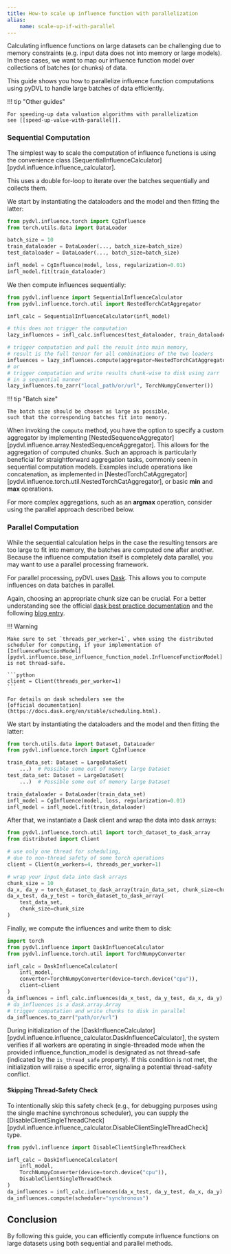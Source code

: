 ```yaml
---
title: How-to scale up influence function with parallelization
alias:
    name: scale-up-if-with-parallel
---
```


Calculating influence functions on large datasets can be challenging due to
memory constraints (e.g. input data does not into memory or large models).
In these cases, we want to map our influence function model over
collections of batches (or chunks) of data.

This guide shows you how to parallelize influence function
computations using pyDVL to handle large batches of data efficiently.

!!! tip "Other guides"

    For speeding-up data valuation algorithms with parallelization
    see [[speed-up-value-with-parallel]].


### Sequential Computation

The simplest way to scale the computation of influence functions is using the convenience class 
[SequentialInfluenceCalculator][pydvl.influence.influence_calculator].

This uses a double for-loop to iterate over the batches sequentially
and collects them.

We start by instantiating the dataloaders and the model and then fitting
the latter:

```python
from pydvl.influence.torch import CgInfluence
from torch.utils.data import DataLoader

batch_size = 10
train_dataloader = DataLoader(..., batch_size=batch_size)
test_dataloader = DataLoader(..., batch_size=batch_size)

infl_model = CgInfluence(model, loss, regularization=0.01)
infl_model.fit(train_dataloader)
```

We then compute influences sequentially:

```python
from pydvl.influence import SequentialInfluenceCalculator
from pydvl.influence.torch.util import NestedTorchCatAggregator

infl_calc = SequentialInfluenceCalculator(infl_model)

# this does not trigger the computation
lazy_influences = infl_calc.influences(test_dataloader, train_dataloader)

# trigger computation and pull the result into main memory, 
# result is the full tensor for all combinations of the two loaders
influences = lazy_influences.compute(aggregator=NestedTorchCatAggregator())
# or
# trigger computation and write results chunk-wise to disk using zarr 
# in a sequential manner
lazy_influences.to_zarr("local_path/or/url", TorchNumpyConverter())
```

!!! tip "Batch size"

    The batch size should be chosen as large as possible,
    such that the corresponding batches fit into memory.

When invoking the `compute` method, you have the option to specify
a custom aggregator by implementing
[NestedSequenceAggregator][pydvl.influence.array.NestedSequenceAggregator]. 
This allows for the aggregation of computed chunks. 
Such an approach is particularly beneficial for straightforward
aggregation tasks, commonly seen in sequential computation models. 
Examples include operations like concatenation, as implemented in 
[NestedTorchCatAggregator][pydvl.influence.torch.util.NestedTorchCatAggregator], 
or basic **min** and **max** operations. 

For more complex aggregations, such as an **argmax** operation, 
consider using the parallel approach described below.

### Parallel Computation

While the sequential calculation helps in the case the resulting tensors
are too large to fit into memory, the batches are computed one after another.
Because the influence computation itself is completely data parallel,
you may want to use a parallel processing framework. 

For parallel processing, pyDVL uses [Dask](https://docs.dask.org/en/stable/).
This allows you to compute influences on data batches in parallel.

Again, choosing an appropriate chunk size can be crucial.
For a better understanding see the official 
[dask best practice documentation](https://docs.dask.org/en/latest/array-best-practices.html#select-a-good-chunk-size)
and the following [blog entry](https://blog.dask.org/2021/11/02/choosing-dask-chunk-sizes).

!!! Warning

    Make sure to set `threads_per_worker=1`, when using the distributed
    scheduler for computing, if your implementation of
    [InfluenceFunctionModel][pydvl.influence.base_influence_function_model.InfluenceFunctionModel]
    is not thread-safe.

    ```python
    client = Client(threads_per_worker=1)
    ```

    For details on dask schedulers see the
    [official documentation](https://docs.dask.org/en/stable/scheduling.html).

We start by instantiating the dataloaders and the model and then fitting
the latter:


```python
from torch.utils.data import Dataset, DataLoader
from pydvl.influence.torch import CgInfluence

train_data_set: Dataset = LargeDataSet(
    ...)  # Possible some out of memory large Dataset
test_data_set: Dataset = LargeDataSet(
    ...)  # Possible some out of memory large Dataset

train_dataloader = DataLoader(train_data_set)
infl_model = CgInfluence(model, loss, regularization=0.01)
infl_model = infl_model.fit(train_dataloader)
```

After that, we instantiate a Dask client and wrap the data into dask arrays:

```python
from pydvl.influence.torch.util import torch_dataset_to_dask_array
from distributed import Client

# use only one thread for scheduling, 
# due to non-thread safety of some torch operations
client = Client(n_workers=4, threads_per_worker=1)

# wrap your input data into dask arrays
chunk_size = 10
da_x, da_y = torch_dataset_to_dask_array(train_data_set, chunk_size=chunk_size)
da_x_test, da_y_test = torch_dataset_to_dask_array(
    test_data_set,
    chunk_size=chunk_size
)
```

Finally, we compute the influences and write them to disk:

```python
import torch
from pydvl.influence import DaskInfluenceCalculator
from pydvl.influence.torch.util import TorchNumpyConverter

infl_calc = DaskInfluenceCalculator(
    infl_model,
    converter=TorchNumpyConverter(device=torch.device("cpu")),
    client=client
)
da_influences = infl_calc.influences(da_x_test, da_y_test, da_x, da_y)
# da_influences is a dask.array.Array
# trigger computation and write chunks to disk in parallel
da_influences.to_zarr("path/or/url")
```

During initialization of the 
[DaskInfluenceCalculator][pydvl.influence.influence_calculator.DaskInfluenceCalculator], 
the system verifies if all workers are operating in
single-threaded mode when the provided influence_function_model is
designated as not thread-safe (indicated by the `is_thread_safe` property).
If this condition is not met, the initialization will raise a specific
error, signaling a potential thread-safety conflict.

#### Skipping Thread-Safety Check

To intentionally skip this safety check
(e.g., for debugging purposes using the single machine synchronous
scheduler), you can supply the [DisableClientSingleThreadCheck]
[pydvl.influence.influence_calculator.DisableClientSingleThreadCheck] type.

```python
from pydvl.influence import DisableClientSingleThreadCheck

infl_calc = DaskInfluenceCalculator(
    infl_model,
    TorchNumpyConverter(device=torch.device("cpu")),
    DisableClientSingleThreadCheck
)
da_influences = infl_calc.influences(da_x_test, da_y_test, da_x, da_y)
da_influences.compute(scheduler="synchronous")
```

## Conclusion

By following this guide, you can efficiently compute influence functions
on large datasets using both sequential and parallel methods.
